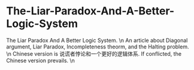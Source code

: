 # The-Liar-Paradox-And-A-Better-Logic-System
The Liar Paradox And A Better Logic System. \n
An article about Diagonal argument, Liar Paradox, Incompleteness theorm, and the Halting problem. \n
Chinese version is 说谎者悖论和一个更好的逻辑体系. If conflicted, the Chinese version prevails. \n
